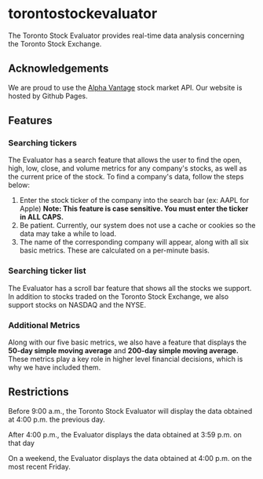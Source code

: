 # torontostockevaluator
The Toronto Stock Evaluator provides real-time data analysis concerning the Toronto Stock Exchange.

## Acknowledgements
We are proud to use the [Alpha Vantage](https://www.alphavantage.co/) stock market API.
Our website is hosted by Github Pages.

## Features
### Searching tickers
The Evaluator has a search feature that allows the user to find the open, high, low, close, and volume metrics for any company's stocks, as well as the current price of the stock. To find a company's data, follow the steps below:
1. Enter the stock ticker of the company into the search bar (ex: AAPL for Apple) **Note: This feature is case sensitive. You must            enter the ticker in ALL CAPS.**
2. Be patient. Currently, our system does not use a cache or cookies so the data may take a while to load.
3. The name of the corresponding company will appear, along with all six basic metrics. These are calculated on a per-minute basis.

### Searching ticker list
The Evaluator has a scroll bar feature that shows all the stocks we support. In addition to stocks traded on the Toronto Stock Exchange, we also support stocks on NASDAQ and the NYSE.

### Additional Metrics
Along with our five basic metrics, we also have a feature that displays the **50-day simple moving average** and **200-day simple moving average.** These metrics play a key role in higher level financial decisions, which is why we have included them.

## Restrictions
Before 9:00 a.m., the Toronto Stock Evaluator will display the data obtained at 4:00 p.m. the previous day.

After 4:00 p.m., the Evaluator displays the data obtained at 3:59 p.m. on that day

On a weekend, the Evaluator displays the data obtained at 4:00 p.m. on the most recent Friday.
